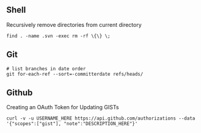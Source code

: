 ## Shell

Recursively remove directories from current directory

	find . -name .svn -exec rm -rf \{\} \;

## Git

	# list branches in date order
	git for-each-ref --sort=-committerdate refs/heads/

## Github

Creating an OAuth Token for Updating GISTs

    curl -v -u USERNAME_HERE https://api.github.com/authorizations --data '{"scopes":["gist"], "note":"DESCRIPTION_HERE"}'